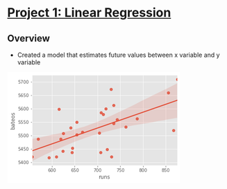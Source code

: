 # [Project 1: Linear Regression](https://miguelbarr11.github.io/Data-Science-Portfolio/)

## Overview
* Created a model that estimates future values between x variable and y variable 

![](https://github.com/miguelbarr11/Data-Science-Portfolio/blob/main/Images/Project%201/REGRESION.png)

